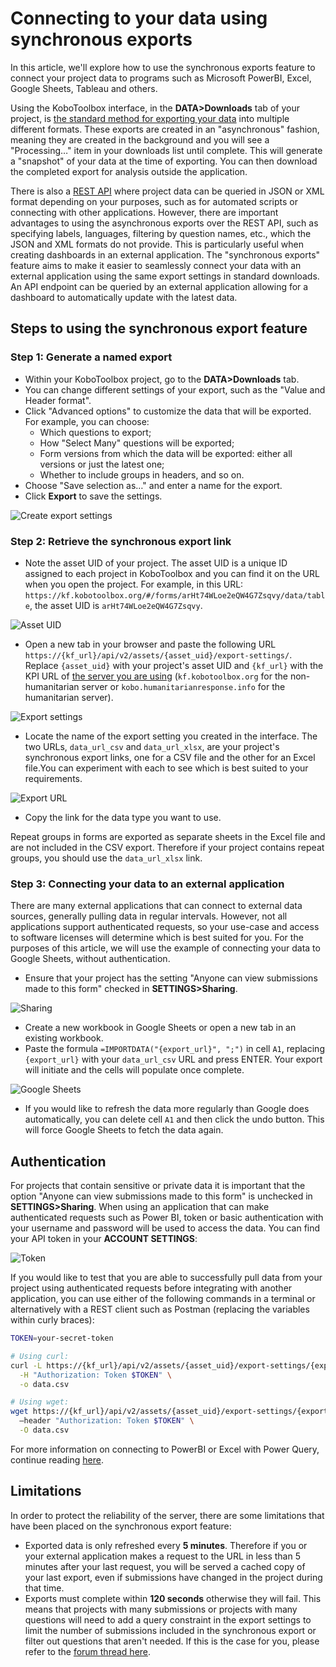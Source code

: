 ﻿# Connecting to your data using synchronous exports

In this article, we'll explore how to use the synchronous exports feature to
connect your project data to programs such as Microsoft PowerBI, Excel, Google
Sheets, Tableau and others.

Using the KoboToolbox interface, in the **DATA>Downloads** tab of your project,
is [the standard method for exporting your data](export_download.md) into
multiple different formats. These exports are created in an "asynchronous"
fashion, meaning they are created in the background and you will see a
"Processing…" item in your downloads list until complete. This will generate a
"snapshot" of your data at the time of exporting. You can then download the
completed export for analysis outside the application.

There is also a [REST API](api.md) where project data can be queried in JSON or
XML format depending on your purposes, such as for automated scripts or
connecting with other applications. However, there are important advantages to
using the asynchronous exports over the REST API, such as specifying labels,
languages, filtering by question names, etc., which the JSON and XML formats do
not provide. This is particularly useful when creating dashboards in an external
application. The "synchronous exports" feature aims to make it easier to
seamlessly connect your data with an external application using the same export
settings in standard downloads. An API endpoint can be queried by an external
application allowing for a dashboard to automatically update with the latest
data.

## Steps to using the synchronous export feature

### Step 1: Generate a named export

- Within your KoboToolbox project, go to the **DATA>Downloads** tab.
- You can change different settings of your export, such as the "Value and
  Header format".
- Click "Advanced options" to customize the data that will be exported. For
  example, you can choose:
  - Which questions to export;
  - How "Select Many" questions will be exported;
  - Form versions from which the data will be exported: either all versions or
    just the latest one;
  - Whether to include groups in headers, and so on.
- Choose "Save selection as…" and enter a name for the export.
- Click **Export** to save the settings.

![Create export settings](/images/synchronous_exports/create-export-settings.gif)

### Step 2: Retrieve the synchronous export link

- Note the asset UID of your project. The asset UID is a unique ID assigned to
  each project in KoboToolbox and you can find it on the URL when you open the
  project. For example, in this URL:
  `https://kf.kobotoolbox.org/#/forms/arHt74WLoe2eQW4G7Zsqvy/data/table`, the
  asset UID is `arHt74WLoe2eQW4G7Zsqvy`.

![Asset UID](/images/synchronous_exports/asset-uid.png)

- Open a new tab in your browser and paste the following URL
  `https://{kf_url}/api/v2/assets/{asset_uid}/export-settings/`. Replace
  `{asset_uid}` with your project's asset UID and `{kf_url}` with the KPI URL of
  [the server you are using](server.md) (`kf.kobotoolbox.org` for the
  non-humanitarian server or `kobo.humanitarianresponse.info` for the
  humanitarian server).

![Export settings](/images/synchronous_exports/export-settings-url.png)

- Locate the name of the export setting you created in the interface. The two
  URLs, `data_url_csv` and `data_url_xlsx`, are your project's synchronous
  export links, one for a CSV file and the other for an Excel file.You can
  experiment with each to see which is best suited to your requirements.

![Export URL](/images/synchronous_exports/export-url.png)

- Copy the link for the data type you want to use.

Repeat groups in forms are exported as separate sheets in the Excel file and are
not included in the CSV export. Therefore if your project contains repeat
groups, you should use the `data_url_xlsx` link.

### Step 3: Connecting your data to an external application

There are many external applications that can connect to external data sources,
generally pulling data in regular intervals. However, not all applications
support authenticated requests, so your use-case and access to software licenses
will determine which is best suited for you. For the purposes of this article,
we will use the example of connecting your data to Google Sheets, without
authentication.

- Ensure that your project has the setting "Anyone can view submissions made to
  this form" checked in **SETTINGS>Sharing**.

![Sharing](/images/synchronous_exports/sharing.png)

- Create a new workbook in Google Sheets or open a new tab in an existing
  workbook.
- Paste the formula `=IMPORTDATA("{export_url}", ";")` in cell `A1`, replacing
  `{export_url}` with your `data_url_csv` URL and press ENTER. Your export will
  initiate and the cells will populate once complete.

![Google Sheets](/images/synchronous_exports/google-sheets.png)

- If you would like to refresh the data more regularly than Google does
  automatically, you can delete cell `A1` and then click the undo button. This
  will force Google Sheets to fetch the data again.

## Authentication

For projects that contain sensitive or private data it is important that the
option "Anyone can view submissions made to this form" is unchecked in
**SETTINGS>Sharing**. When using an application that can make authenticated
requests such as Power BI, token or basic authentication with your username and
password will be used to access the data. You can find your API token in your
**ACCOUNT SETTINGS**:

![Token](/images/synchronous_exports/token.png)

If you would like to test that you are able to successfully pull data from your
project using authenticated requests before integrating with another
application, you can use either of the following commands in a terminal or
alternatively with a REST client such as Postman (replacing the variables within
curly braces):

```bash
TOKEN=your-secret-token

# Using curl:
curl -L https://{kf_url}/api/v2/assets/{asset_uid}/export-settings/{export_settings_uid}/data.csv \
  -H "Authorization: Token $TOKEN" \
  -o data.csv

# Using wget:
wget https://{kf_url}/api/v2/assets/{asset_uid}/export-settings/{export_settings_uid}/data.csv \
  –header "Authorization: Token $TOKEN" \
  -O data.csv
```

For more information on connecting to PowerBI or Excel with Power Query,
continue reading [here](pulling_data_into_excelquery.md).

## Limitations

In order to protect the reliability of the server, there are some limitations
that have been placed on the synchronous export feature:

- Exported data is only refreshed every **5 minutes**. Therefore if you or your
  external application makes a request to the URL in less than 5 minutes after
  your last request, you will be served a cached copy of your last export, even
  if submissions have changed in the project during that time.
- Exports must complete within **120 seconds** otherwise they will fail. This
  means that projects with many submissions or projects with many questions will
  need to add a query constraint in the export settings to limit the number of
  submissions included in the synchronous export or filter out questions that
  aren't needed. If this is the case for you, please refer to the
  [forum thread here](https://community.kobotoolbox.org/t/how-to-download-data-between-two-dates-from-date-to-date/25569/4).
